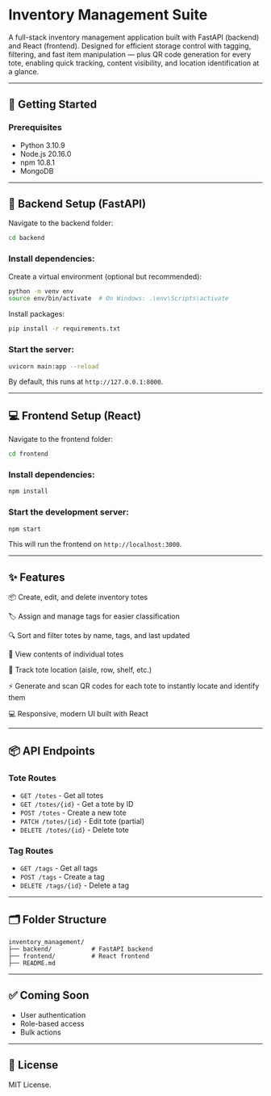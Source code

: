 # Inventory Management Suite

A full-stack inventory management application built with FastAPI (backend) and React (frontend). Designed for efficient storage control with tagging, filtering, and fast item manipulation — plus QR code generation for every tote, enabling quick tracking, content visibility, and location identification at a glance.

---

## 🚀 Getting Started

### Prerequisites

* Python 3.10.9
* Node.js 20.16.0
* npm 10.8.1
* MongoDB

---

## 🔧 Backend Setup (FastAPI)

Navigate to the backend folder:

```bash
cd backend
```

### Install dependencies:

Create a virtual environment (optional but recommended):

```bash
python -m venv env
source env/bin/activate  # On Windows: .\env\Scripts\activate
```

Install packages:

```bash
pip install -r requirements.txt
```

### Start the server:

```bash
uvicorn main:app --reload
```

By default, this runs at `http://127.0.0.1:8000`.

---

## 💻 Frontend Setup (React)

Navigate to the frontend folder:

```bash
cd frontend
```

### Install dependencies:

```bash
npm install
```

### Start the development server:

```bash
npm start
```

This will run the frontend on `http://localhost:3000`.

---

## ✨ Features

📦 Create, edit, and delete inventory totes

🏷️ Assign and manage tags for easier classification

🔍 Sort and filter totes by name, tags, and last updated

🧾 View contents of individual totes

📍 Track tote location (aisle, row, shelf, etc.)

⚡ Generate and scan QR codes for each tote to instantly locate and identify them

💻 Responsive, modern UI built with React

---

## 📦 API Endpoints

### Tote Routes

* `GET /totes` - Get all totes
* `GET /totes/{id}` - Get a tote by ID
* `POST /totes` - Create a new tote
* `PATCH /totes/{id}` - Edit tote (partial)
* `DELETE /totes/{id}` - Delete tote

### Tag Routes

* `GET /tags` - Get all tags
* `POST /tags` - Create a tag
* `DELETE /tags/{id}` - Delete a tag

---

## 🗂 Folder Structure

```
inventory_management/
├── backend/           # FastAPI backend
├── frontend/          # React frontend
├── README.md
```

---

## ✅ Coming Soon

* User authentication
* Role-based access
* Bulk actions

---

## 📄 License

MIT License.
